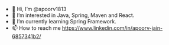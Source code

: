 - 👋 Hi, I’m @apoorv1813
- 👀 I’m interested in Java, Spring, Maven and React.
- 🌱 I’m currently learning Spring Framework.
- 📫 How to reach me https://www.linkedin.com/in/apoorv-jain-6857341b2/

<!---
apoorv1813/apoorv1813 is a ✨ special ✨ repository because its `README.md` (this file) appears on your GitHub profile.
You can click the Preview link to take a look at your changes.

- 💞️ I’m looking to collaborate on ...
--->
